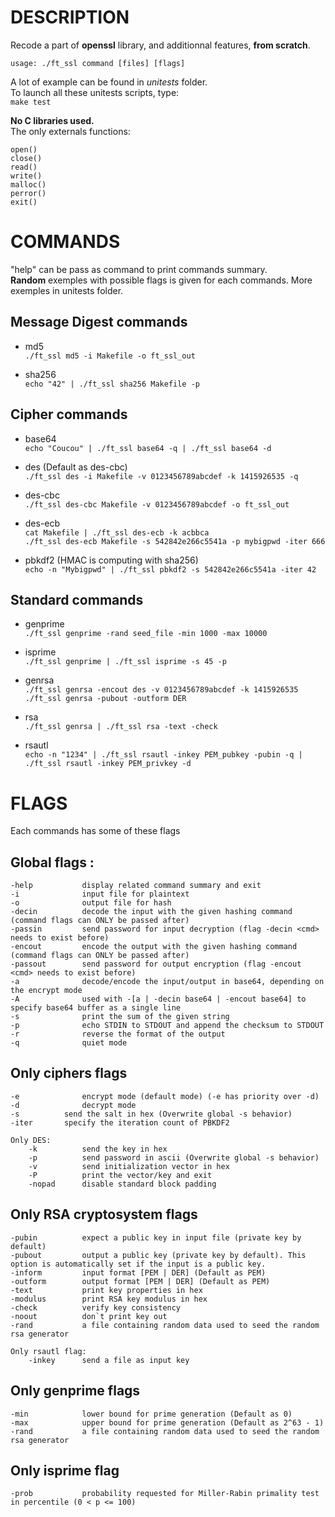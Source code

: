 DESCRIPTION
===

Recode a part of **openssl** library, and additionnal features, **from scratch**.

`usage: ./ft_ssl command [files] [flags]`

A lot of example can be found in *unitests* folder.  
To launch all these unitests scripts, type:  
    `make test`

**No C libraries used.**  
The only externals functions:  

    open()  
    close()  
    read()  
    write()  
    malloc()  
    perror()  
    exit()  



COMMANDS
===

"help" can be pass as command to print commands summary.  
**Random** exemples with possible flags is given for each commands. More exemples in unitests folder.  

Message Digest commands
-
* md5  
    `./ft_ssl md5 -i Makefile -o ft_ssl_out`

* sha256  
    `echo "42" | ./ft_ssl sha256 Makefile -p`

Cipher commands
-
* base64  
    `echo "Coucou" | ./ft_ssl base64 -q | ./ft_ssl base64 -d`

* des       (Default as des-cbc)  
    `./ft_ssl des -i Makefile -v 0123456789abcdef -k 1415926535 -q`

* des-cbc  
    `./ft_ssl des-cbc Makefile -v 0123456789abcdef -o ft_ssl_out`

* des-ecb  
    `cat Makefile | ./ft_ssl des-ecb -k acbbca`  
    `./ft_ssl des-ecb Makefile -s 542842e266c5541a -p mybigpwd -iter 666`

* pbkdf2    (HMAC is computing with sha256)  
    `echo -n "Mybigpwd" | ./ft_ssl pbkdf2 -s 542842e266c5541a -iter 42`


Standard commands
-
* genprime  
    `./ft_ssl genprime -rand seed_file -min 1000 -max 10000`

* isprime  
    `./ft_ssl genprime | ./ft_ssl isprime -s 45 -p`

* genrsa  
    `./ft_ssl genrsa -encout des -v 0123456789abcdef -k 1415926535`  
    `./ft_ssl genrsa -pubout -outform DER`

* rsa  
    `./ft_ssl genrsa | ./ft_ssl rsa -text -check`

* rsautl  
    `echo -n "1234" | ./ft_ssl rsautl -inkey PEM_pubkey -pubin -q | ./ft_ssl rsautl -inkey PEM_privkey -d`


FLAGS
===

Each commands has some of these flags

Global flags :
-
    -help           display related command summary and exit
    -i              input file for plaintext
    -o              output file for hash
    -decin          decode the input with the given hashing command (command flags can ONLY be passed after)
    -passin         send password for input decryption (flag -decin <cmd> needs to exist before)
    -encout         encode the output with the given hashing command (command flags can ONLY be passed after)
    -passout        send password for output encryption (flag -encout <cmd> needs to exist before)
    -a              decode/encode the input/output in base64, depending on the encrypt mode
    -A              used with -[a | -decin base64 | -encout base64] to specify base64 buffer as a single line
    -s              print the sum of the given string
    -p              echo STDIN to STDOUT and append the checksum to STDOUT
    -r              reverse the format of the output
    -q              quiet mode

Only ciphers flags
-
    -e              encrypt mode (default mode) (-e has priority over -d)
    -d              decrypt mode
    -s          send the salt in hex (Overwrite global -s behavior)
    -iter       specify the iteration count of PBKDF2

    Only DES:
        -k          send the key in hex
        -p          send password in ascii (Overwrite global -s behavior)
        -v          send initialization vector in hex
        -P          print the vector/key and exit
        -nopad      disable standard block padding

Only RSA cryptosystem flags
-
    -pubin          expect a public key in input file (private key by default)
    -pubout         output a public key (private key by default). This option is automatically set if the input is a public key.
    -inform         input format [PEM | DER] (Default as PEM)
    -outform        output format [PEM | DER] (Default as PEM)
    -text           print key properties in hex
    -modulus        print RSA key modulus in hex
    -check          verify key consistency
    -noout          don`t print key out
    -rand           a file containing random data used to seed the random rsa generator
    
    Only rsautl flag:
        -inkey      send a file as input key

Only genprime flags
-
    -min            lower bound for prime generation (Default as 0)
    -max            upper bound for prime generation (Default as 2^63 - 1)
    -rand           a file containing random data used to seed the random rsa generator

Only isprime flag
-
    -prob           probability requested for Miller-Rabin primality test in percentile (0 < p <= 100)

